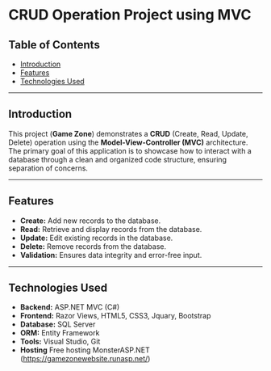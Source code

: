# CRUD Operation Project using MVC

## Table of Contents
- [Introduction](#introduction)
- [Features](#features)
- [Technologies Used](#technologies-used)

---

## Introduction
This project (**Game Zone**) demonstrates a **CRUD** (Create, Read, Update, Delete) operation using the **Model-View-Controller (MVC)** architecture. The primary goal of this application is to showcase how to interact with a database through a clean and organized code structure, ensuring separation of concerns.

---

## Features
- **Create:** Add new records to the database.
- **Read:** Retrieve and display records from the database.
- **Update:** Edit existing records in the database.
- **Delete:** Remove records from the database.
- **Validation:** Ensures data integrity and error-free input.

---

## Technologies Used
- **Backend:** ASP.NET MVC (C#)
- **Frontend:** Razor Views, HTML5, CSS3, Jquary, Bootstrap
- **Database:** SQL Server
- **ORM:** Entity Framework
- **Tools:** Visual Studio, Git
- **Hosting** Free hosting MonsterASP.NET (https://gamezonewebsite.runasp.net/)
